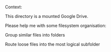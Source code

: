 Context:

This directory is a mounted Google Drive.

Please help me with some filesystem organisation:

Group similar files into folders

Route loose files into the most logical subfolder